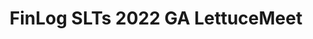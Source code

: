 ---
title: FinLog SLTs 2022 GA LettuceMeet
redirect_to: https://lettucemeet.com/l/6dZeV
redirect_from: 
  - /FinLogSLTsGA
  - /finlogsltsga
---